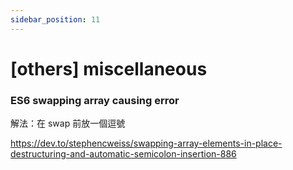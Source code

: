 ```yaml
---
sidebar_position: 11
---
```


# [others] miscellaneous

### ES6 swapping array causing error

解法：在 swap 前放一個逗號

https://dev.to/stephencweiss/swapping-array-elements-in-place-destructuring-and-automatic-semicolon-insertion-886
